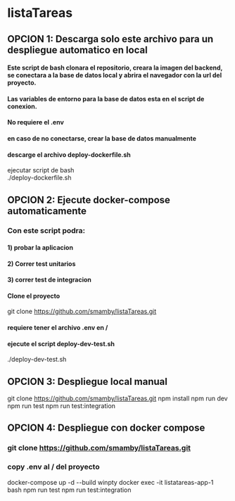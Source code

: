 # listaTareas

## OPCION 1: Descarga solo este archivo para un despliegue automatico en local
#### Este script de bash clonara el repositorio, creara la imagen del backend, se conectara a la base de datos local y abrira el navegador con la url del proyecto.
#### Las variables de entorno para la base de datos esta en el script de conexion.
#### No requiere el .env
#### en caso de no conectarse, crear la base de datos manualmente

#### descarge el archivo deploy-dockerfile.sh

ejecutar script de bash   
./deploy-dockerfile.sh

## OPCION 2: Ejecute docker-compose automaticamente
### Con este script podra:   
#### 1) probar la aplicacion
#### 2) Correr test unitarios
#### 3) correr test de integracion
#### Clone el proyecto
git clone https://github.com/smamby/listaTareas.git
#### requiere tener el archivo .env en /
#### ejecute el script deploy-dev-test.sh
./deploy-dev-test.sh


## OPCION 3: Despliegue local manual
git clone https://github.com/smamby/listaTareas.git
npm install
npm run dev
npm run test
npm run test:integration


## OPCION 4: Despliegue con docker compose
### git clone https://github.com/smamby/listaTareas.git
### copy .env al / del proyecto
docker-compose up -d --build
winpty docker exec -it listatareas-app-1 bash
npm run test
npm run test:integration

